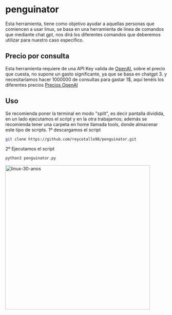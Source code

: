 # penguinator
Esta herramienta, tiene como objetivo ayudar a aquellas personas que comiencen a usar linux, se basa en una herramienta de linea de comandos que mediante chat gpt, nos dirá los diferentes comandos que deberemos utilizar para nuestro caso específico.

## Precio por consulta
Esta herramienta requiere de una API Key valida de [OpenAI](https://platform.openai.com/account/billing/overview), sobre el precio que cuesta, no supone un gasto significante, ya que se basa en chatgpt 3.
y necesitaríamos hacer 1000000 de consultas para gastar 1$, aquí tenéis los diferentes precios [Precios OpenAI](https://openai.com/pricing)

## Uso
Se recomienda poner la terminal en modo "split", es decir pantalla dividida, en un lado ejecutamos el script y en la otra trabajamos; además se recomienda tener una carpeta en home llamada tools, donde almacenar este tipo de scripts.
1º descargamos el script
```bash
git clone https://github.com/reycotallo98/penguinator.git
```
2º Ejecutamos el script
```bash
python3 penguinator.py
```
<img width="450" alt="linux-30-anos" src="https://github.com/reycotallo98/penguinator/assets/93315382/cb73455b-1fec-48ce-9251-506ffc921065">
